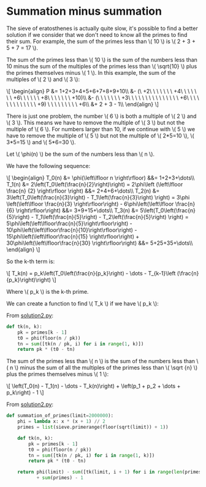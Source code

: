 # Summation minus summation

The sieve of eratosthenes is actually quite slow, it's possible to find a better
solution if we consider that we don't need to know all the primes to find their
sum. For example, the sum of the primes less than \\( 10 \\) is \\( 2 + 3 + 5 +
7 = 17 \\).

The sum of the primes less than \\( 10 \\) is the sum of the numbers less than
10 minus the sum of the multiples of the primes less than \\( \sqrt{10} \\)
plus the primes themselves minus \\( 1 \\). In this example, the sum of the
multiples of \\( 2 \\) and \\( 3 \\):

\\[ \begin{align} P &= 1+2+3+4+5+6+7+8+9+10\\\\ &- (\ +2\ \ \ \ \ \ \ +4\ \ \ \ \ \ \ +6\ \ \ \ \ \ +8\ \ \ \ \ \ \ +10)\\\\ &- (\ \ \ \ \ \ \ +3\ \ \ \ \ \ \ \ \ \ \ \ \ \ \ +6\ \ \ \ \ \ \ \ \ \ \ \ \ +9) \ \ \ \ \ \ \ \ \ +6\\\\ &+ 2 + 3 - 1\\\\ \end{align} \\]

There is just one problem, the number \\( 6 \\) is both a multiple of \\( 2 \\)
and \\( 3 \\). This means we have to remove the multiple of \\( 3 \\) but not
the multiple of \\( 6 \\). For numbers larger than 10, if we continue with \\( 5
\\) we have to remove the multiple of \\( 5 \\) but not the multiple of \\(
2\*5=10 \\), \\( 3\*5=15 \\) and \\( 5*6=30 \\).

Let \\( \phi(n) \\) be the sum of the numbers less than \\( n \\).

We have the following sequence:

\\[ \begin{align} T_0(n) &= \phi(\left\lfloor n \right\rfloor) &&= 1+2+3+\dots\\\\ T_1(n) &= 2\left(T_0\left(\frac{n}{2}\right)\right) = 2\phi\left (\left\lfloor \frac{n} {2} \right\rfloor \right) &&= 2+4+6+\dots\\\\ T_2(n) &= 3\left(T_0\left(\frac{n}{3}\right) - T_1\left(\frac{n}{3}\right) \right) = 3\phi \left(\left\lfloor \frac{n}{3} \right\rfloor\right) - 6\phi\left(\left\lfloor \frac{n}{6} \right\rfloor\right) &&= 3+9+15+\dots\\\\ T_3(n) &= 5\left(T_0\left(\frac{n}{5}\right) - T_1\left(\frac{n}{5}\right) - T_2\left(\frac{n}{5}\right) \right) = 5\phi\left(\left\lfloor\frac{n}{5}\right\rfloor\right) - 10\phi\left(\left\lfloor\frac{n}{10}\right\rfloor\right) - 15\phi\left(\left\lfloor\frac{n}{15} \right\rfloor\right) + 30\phi\left(\left\lfloor\frac{n}{30} \right\rfloor\right) &&= 5+25+35+\dots\\\\ \end{align} \\]

So the k-th term is:

\\[ T_k(n) = p_k\left(T_0\left(\frac{n}{p_k}\right) - \dots - T_{k-1}\left (\frac{n} {p_k}\right)\right) \\]

Where \\( p_k \\) is the k-th prime.

We can create a function to find \\( T_k \\) if we have \\( p_k \\):

From [solution2.py](https://github.com/TurtleSmoke/Project-Euler/blob/main/problems/problem_0010/solution2.py):

```python
def tk(n, k):
    pk = primes[k - 1]
    t0 = phi(floor(n / pk))
    tn = sum([tk(n / pk, i) for i in range(1, k)])
    return pk * (t0 - tn)
```

The sum of the primes less than \\( n \\) is the sum of the numbers less than
\\( n \\) minus the sum of all the multiples of the primes less than \\( \sqrt
{n} \\) plus the primes themselves minus \\( 1 \\):

\\[ \left(T_0(n) - T_1(n) - \dots - T_k(n)\right) + \left(p_1 + p_2 + \dots + p_k\right) - 1 \\]

From [solution2.py](https://github.com/TurtleSmoke/Project-Euler/blob/main/problems/problem_0010/solution2.py):

```python
def summation_of_primes(limit=2000000):
    phi = lambda x: x * (x + 1) // 2
    primes = list(sieve.primerange(floor(sqrt(limit)) + 1))

    def tk(n, k):
        pk = primes[k - 1]
        t0 = phi(floor(n / pk))
        tn = sum([tk(n / pk, i) for i in range(1, k)])
        return pk * (t0 - tn)

    return phi(limit) - sum([tk(limit, i + 1) for i in range(len(primes))]) \
           + sum(primes) - 1
```
